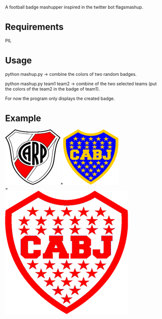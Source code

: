 A football badge mashupper inspired in the twitter bot flagsmashup.

# Requirements

PIL

# Usage

python mashup.py -> combine the colors of two random badges.

python mashup.py team1 team2 -> combine of the two selected teams (put the colors of the team2 in the badge of team1).

For now the program only displays the created badge.

# Example

<dl>
	<img src="escudos/primera/river.png" width="180" height="180">+<img src="escudos/primera/boca.png" width="180" height="180">
	<br>=<br>
	<img src="out.png" width="400" height="400">
</dl>